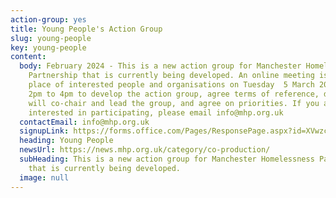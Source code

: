 ```yaml
---
action-group: yes
title: Young People's Action Group
slug: young-people
key: young-people
content:
  body: F﻿ebruary 2024 - This is a new action group for Manchester Homelessness
    Partnership that is currently being developed. An online meeting is taking
    place of interested people and organisations on Tuesday  5 March 2024 from
    2pm to 4pm to develop the action group, agree terms of reference, decide who
    will co-chair and lead the group, and agree on priorities. If you are
    interested in participating, please email info@mhp.org.uk
  contactEmail: info@mhp.org.uk
  signupLink: https://forms.office.com/Pages/ResponsePage.aspx?id=XVwzcf1bkE61VN8N5KjjQjkoCHBJKMVKuWG3gz25EypUM1gxNTZLNUgwS0tGNUhNVkExNUJPRkY5Ni4u
  heading: Young People
  newsUrl: https://news.mhp.org.uk/category/co-production/
  subHeading: This is a new action group for Manchester Homelessness Partnership
    that is currently being developed.
  image: null
---
```

